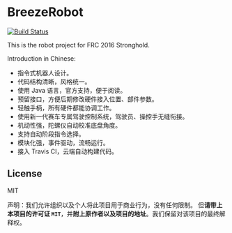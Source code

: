 # BreezeRobot

[![Build Status](https://travis-ci.org/ZodiacEFZ/BreezeRobot.svg?branch=master)](https://travis-ci.org/ZodiacEFZ/BreezeRobot)

This is the robot project for FRC 2016 Stronghold.

Introduction in Chinese:

* 指令式机器人设计。
* 代码结构清晰，风格统一。
* 使用 Java 语言，官方支持，便于阅读。
* 预留接口，方便后期修改硬件接入位置、部件参数。
* 轻触手柄，所有硬件都能协调工作。
* 使用新一代赛车专属驾驶控制系统，驾驶员、操控手无缝衔接。
* 机动性强，陀螺仪自动校准底盘角度。
* 支持自动阶段指令选择。
* 模块化强，事件驱动，流畅运行。
* 接入 Travis CI，云端自动构建代码。

## License

MIT

声明：我们允许组织以及个人将此项目用于商业行为，没有任何限制。
但**请带上本项目的许可证 `MIT`**，并**附上原作者以及项目的地址**。我们保留对该项目的最终解释权。
